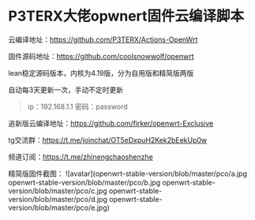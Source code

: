 # P3TERX大佬opwnert固件云编译脚本

云编译地址：https://github.com/P3TERX/Actions-OpenWrt

固件源码地址：https://github.com/coolsnowwolf/openwrt

lean稳定源码版本，内核为4.19版，分为自用版和精简版两版

自动每3天更新一次，手动不定时更新

> ip：192.168.1.1 密码：password

追新版云编译地址：https://github.com/firker/openwrt-Exclusive

tg交流群：https://t.me/joinchat/OT5eDxpuH2Kek2bEekUp0w

频道订阅：https://t.me/zhinengchaoshenzhe

精简版固件截图：
![avatar](openwrt-stable-version/blob/master/pco/a.jpg
openwrt-stable-version/blob/master/pco/b.jpg
openwrt-stable-version/blob/master/pco/c.jpg
openwrt-stable-version/blob/master/pco/d.jpg
openwrt-stable-version/blob/master/pco/e.jpg)

